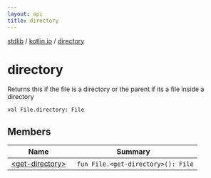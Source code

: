 ```yaml
---
layout: api
title: directory
---
```

[stdlib](../../index.html) / [kotlin.io](../index.html) / [directory](index.html)

# directory
Returns this if the file is a directory or the parent if its a file inside a directory
```
val File.directory: File
```
## Members
| Name | Summary |
|------|---------|
|[&lt;get-directory&gt;](_get-directory_.html)|&nbsp;&nbsp;`fun File.<get-directory>(): File`<br>|
